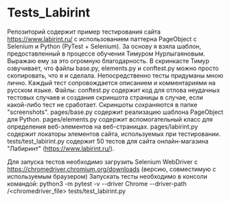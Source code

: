 # Tests_Labirint
Репозиторий содержит пример тестирования сайта https://www.labirint.ru/ с использованием паттерна PageObject с Selenium и Python (PyTest + Selenium). За основу я взяла шаблон, предоставленный в процессе обучения Тимуром Нурлыгаяновым. Выражаю ему за это огромную благодарность. В скринкасте Тимур озвучивает, что файлы base.py, elements.py и conftest.py можно просто скопировать, что я и сделала. Непосредственно тесты придуманы мною лично. Каждый тест сопровождается описанием и комментариями на русском языке. Файлы: conftest.py содержит код для отлова неудачных тестовых случаев и создания скриншота страницы в случае, если какой-либо тест не сработает. Скриншоты сохраняются в папке "screenshots". pages/base.py содержит реализацию шаблона PageObject для Python. pages/elements.py содержит вспомогательный класс для определения веб-элементов на веб-страницах. pages/labirint.py содержит локаторы элементов сайта, используемых при тестировании. tests/test_labirint.py содержит 50 тестов для сайта онлайн-магазина "Лабиринт" (https://www.labirint.ru/).

Для запуска тестов необходимо загрузить Selenium WebDriver с https://chromedriver.chromium.org/downloads (версию, совместимую с используемым браузером) Запускать тесты необходимо в консоли командой: python3 -m pytest -v --driver Chrome --driver-path /<chromedriver_file> tests/test_labirint.py
